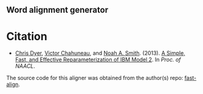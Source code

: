 ## Word alignment generator

# Citation
* [Chris Dyer](http://www.cs.cmu.edu/~cdyer), [Victor Chahuneau](http://victor.chahuneau.fr), and [Noah A. Smith](http://www.cs.cmu.edu/~nasmith). (2013). [A Simple, Fast, and Effective Reparameterization of IBM Model 2](http://www.ark.cs.cmu.edu/cdyer/fast_valign.pdf). In *Proc. of NAACL*.

The source code for this aligner was obtained from the author(s) repo: [fast-align](https://github.com/clab/fast_align). 